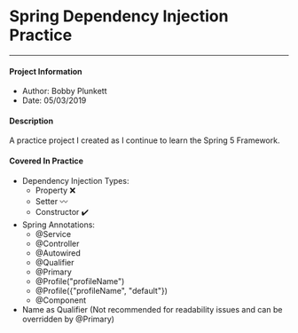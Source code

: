 # Spring Dependency Injection Practice
<hr>

#### Project Information
 * Author: Bobby Plunkett
 * Date: 05/03/2019
 
#### Description
A practice project I created as I continue to learn the Spring 5 Framework.

#### Covered In Practice
 * Dependency Injection Types:
   * Property :x:
   * Setter :wavy_dash:
   * Constructor :heavy_check_mark:
  * Spring Annotations:
    * @Service
    * @Controller
    * @Autowired
    * @Qualifier
    * @Primary
    * @Profile("profileName")
    * @Profile({"profileName", "default"})
    * @Component
   * Name as Qualifier (Not recommended for readability issues and can be overridden by @Primary)